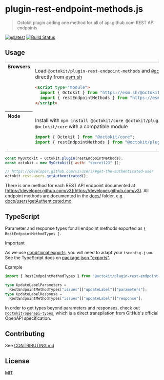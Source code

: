 # plugin-rest-endpoint-methods.js

> Octokit plugin adding one method for all of api.github.com REST API endpoints

[![@latest](https://img.shields.io/npm/v/@octokit/plugin-rest-endpoint-methods.svg)](https://www.npmjs.com/package/@octokit/plugin-rest-endpoint-methods)
[![Build Status](https://github.com/octokit/plugin-rest-endpoint-methods.js/workflows/Test/badge.svg)](https://github.com/octokit/plugin-rest-endpoint-methods.js/actions?workflow=Test)

## Usage

<table>
<tbody valign=top align=left>
<tr><th>
Browsers
</th><td width=100%>

Load `@octokit/plugin-rest-endpoint-methods` and [`@octokit/core`](https://github.com/octokit/core.js) (or core-compatible module) directly from [esm.sh](https://esm.sh)

```html
<script type="module">
  import { Octokit } from "https://esm.sh/@octokit/core";
  import { restEndpointMethods } from "https://esm.sh/@octokit/plugin-rest-endpoint-methods";
</script>
```

</td></tr>
<tr><th>
Node
</th><td>

Install with `npm install @octokit/core @octokit/plugin-rest-endpoint-methods`. Optionally replace `@octokit/core` with a compatible module

```js
import { Octokit } from "@octokit/core";
import { restEndpointMethods } from "@octokit/plugin-rest-endpoint-methods";
```

</td></tr>
</tbody>
</table>

```js
const MyOctokit = Octokit.plugin(restEndpointMethods);
const octokit = new MyOctokit({ auth: "secret123" });

// https://developer.github.com/v3/users/#get-the-authenticated-user
octokit.rest.users.getAuthenticated();
```

There is one method for each REST API endpoint documented at [https://developer.github.com/v3](https://developer.github.com/v3). All endpoint methods are documented in the [docs/](docs/) folder, e.g. [docs/users/getAuthenticated.md](docs/users/getAuthenticated.md)

## TypeScript

Parameter and response types for all endpoint methods exported as `{ RestEndpointMethodTypes }`.

> [!IMPORTANT]
> As we use [conditional exports](https://nodejs.org/api/packages.html#conditional-exports), you will need to adapt your `tsconfig.json`. See the TypeScript docs on [package.json "exports"](https://www.typescriptlang.org/docs/handbook/modules/reference.html#packagejson-exports).

Example

```ts
import { RestEndpointMethodTypes } from "@octokit/plugin-rest-endpoint-methods";

type UpdateLabelParameters =
  RestEndpointMethodTypes["issues"]["updateLabel"]["parameters"];
type UpdateLabelResponse =
  RestEndpointMethodTypes["issues"]["updateLabel"]["response"];
```

In order to get types beyond parameters and responses, check out [`@octokit/openapi-types`](https://github.com/octokit/openapi-types.ts/#readme), which is a direct transpilation from GitHub's official OpenAPI specification.

## Contributing

See [CONTRIBUTING.md](CONTRIBUTING.md)

## License

[MIT](LICENSE)
